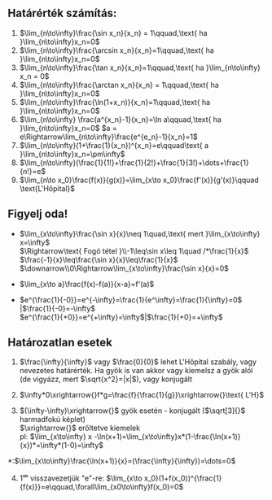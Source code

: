 ## Határérték számítás:

1. $\lim_{n\to\infty}\frac{\sin x_n}{x_n} = 1\qquad,\text{ ha }\lim_{n\to\infty}x_n=0$
2. $\lim_{n\to\infty}\frac{\arcsin x_n}{x_n}=1\qquad,\text{ ha }\lim_{n\to\infty}x_n=0$
3. $\lim_{n\to\infty}\frac{\tan x_n}{x_n}=1\qquad,\text{ ha }\lim_{n\to\infty} x_n = 0$
4. $\lim_{n\to\infty}\frac{\arctan x_n}{x_n} = 1\qquad,\text{ ha }\lim_{n\to\infty}x_n=0$
5. $\lim_{n\to\infty}\frac{\ln(1+x_n)}{x_n}=1\qquad,\text{ ha }\lim_{n\to\infty}x_n=0$
6. $\lim_{n\to\infty} \frac{a^{x_n}-1}{x_n}=\ln a\qquad,\text{ ha }\lim_{n\to\infty}x_n=0$ 
   $a = e\Rightarrow\lim_{n\to\infty}\frac{e^{e_n}-1}{x_n}=1$
7. $\lim_{n\to\infty}(1+\frac{1}{x_n})^{x_n}=e\qquad\text{ a }\lim_{n\to\infty}x_n=\pm\infty$
8. $\lim_{n\to\infty}(\frac{1}{1!}+\frac{1}{2!}+\frac{1}{3!}+\dots+\frac{1}{n!}=e$
9. $\lim_{n\to x_0}\frac{f(x)}{g(x)}=\lim_{x\to x_0}\frac{f'(x)}{g'(x)}\qquad \text{L'Hôpital}$

## Figyelj oda!

- $\lim_{x\to\infty}\frac{\sin x}{x}\neq 1\quad,\text{ mert }\lim_{x\to\infty} x=\infty$  
   $\Rightarrow\text{ Fogó tétel }\\-1\leq\sin x\leq 1\quad /*\frac{1}{x}$
$\frac{-1}{x}\leq\frac{\sin x}{x}\leq\frac{1}{x}$
$\downarrow\\0\Rightarrow\lim_{x\to\infty}\frac{\sin x}{x}=0$

- $\lim_{x\to a}\frac{f(x)-f(a)}{x-a}=f'(a)$
- $e^{\frac{1}{-0}}=e^{-\infty}=\frac{1}{e^\infty}=\frac{1}{\infty}=0$ |$\frac{1}{-0}=-\infty$  
  $e^{\frac{1}{+0}}=e^{+\infty}=\infty$|$\frac{1}{+0}=+\infty$

## Határozatlan esetek

1. $\frac{\infty}{\infty}$ vagy $\frac{0}{0}$ lehet L'Hôpital szabály, vagy nevezetes határérték. Ha gyök is van akkor vagy kiemelsz a gyök alól (de vigyázz, mert $\sqrt{x^2}=|x|$), vagy konjugált

2. $\infty*0\xrightarrow{}f*g=\frac{f}{\frac{1}{g}}\xrightarrow{}\text{ L'H}$
3. $(\infty-\infty)\xrightarrow{}$ gyök esetén - konjugált ($\sqrt[3]{}$ harmadfokú képlet)  
   $\xrightarrow{}$ erőltetve kiemelek  
   pl: $\lim_{x\to\infty} x -\ln(x+1)=\lim_{x\to\infty}x*(1-\frac{\ln(x+1)}{x})*=\infty*(1-0)=\infty$

\*:$\lim_{x\to\infty}\frac{\ln(x+1)}{x}=(\frac{\infty}{\infty})=\dots=0$

4. $1^\infty$ visszavezetjük "e"-re: $\lim_{x\to x_0}(1+f(x_0))^{\frac{1}{f(x)}}=e\qquad,\forall\lim_{x0\to\infty}f(x_0)=0$
